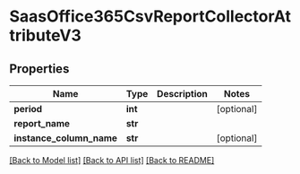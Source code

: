 # SaasOffice365CsvReportCollectorAttributeV3

## Properties
Name | Type | Description | Notes
------------ | ------------- | ------------- | -------------
**period** | **int** |  | [optional] 
**report_name** | **str** |  | 
**instance_column_name** | **str** |  | [optional] 

[[Back to Model list]](../README.md#documentation-for-models) [[Back to API list]](../README.md#documentation-for-api-endpoints) [[Back to README]](../README.md)

